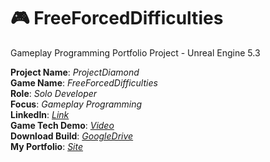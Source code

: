 # 🎮 FreeForcedDifficulties
Gameplay Programming Portfolio Project - Unreal Engine 5.3

**Project Name**:  *ProjectDiamond*  
**Game Name**:  *FreeForcedDifficulties*  
**Role**:  *Solo Developer*  
**Focus**:  *Gameplay Programming*  
**LinkedIn**:  *[Link](https://www.linkedin.com/in/haponov-maksym-gamedev)*  
**Game Tech Demo**:  *[Video]()*  
**Download Build**: *[GoogleDrive]()*  
**My Portfolio**: *[Site]()*
